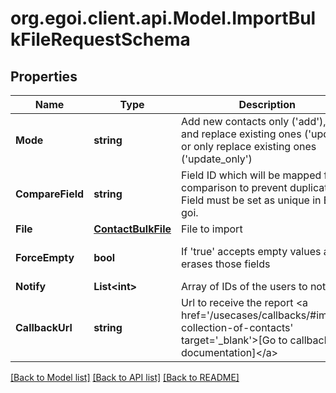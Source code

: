 
# org.egoi.client.api.Model.ImportBulkFileRequestSchema

## Properties

Name | Type | Description | Notes
------------ | ------------- | ------------- | -------------
**Mode** | **string** | Add new contacts only (&#39;add&#39;), add and replace existing ones (&#39;update&#39;) or only replace existing ones (&#39;update_only&#39;) | 
**CompareField** | **string** | Field ID which will be mapped for comparison to prevent duplicates. Field must be set as unique in E-goi. | 
**File** | [**ContactBulkFile**](ContactBulkFile.md) | File to import | 
**ForceEmpty** | **bool** | If &#39;true&#39; accepts empty values and erases those fields | [optional] [default to false]
**Notify** | **List&lt;int&gt;** | Array of IDs of the users to notify | [optional] 
**CallbackUrl** | **string** | Url to receive the report &lt;a href&#x3D;&#39;/usecases/callbacks/#import-collection-of-contacts&#39; target&#x3D;&#39;_blank&#39;&gt;[Go to callback documentation]&lt;/a&gt; | [optional] 

[[Back to Model list]](../README.md#documentation-for-models)
[[Back to API list]](../README.md#documentation-for-api-endpoints)
[[Back to README]](../README.md)

